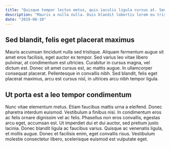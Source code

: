 ```yaml
---
title: "Quisque tempor lectus metus, quis iaculis ligula cursus at. Sed quis purus ipsum"
description: "Mauris a nulla nulla. Duis blandit lobortis lorem eu tristique. Nulla vel augue rhoncus, vehicula lorem at, mollis tortor…"
date: "2019-08-10"
---
```


## Sed blandit, felis eget placerat maximus

Mauris accumsan tincidunt nulla sed tristique. Aliquam fermentum augue sit amet eros facilisis, eget auctor ex tempor. Sed varius leo vitae libero pulvinar, at condimentum est ultricies. Curabitur in cursus magna, vel dictum est. Donec sit amet cursus est, ac mattis augue. In ullamcorper consequat placerat. Pellentesque in convallis nibh. Sed blandit, felis eget placerat maximus, arcu est cursus nisl, in ultrices arcu nibh tempor ligula.

## Ut porta est a leo tempor condimentum

Nunc vitae elementum metus. Etiam faucibus mattis urna a eleifend. Donec pharetra interdum euismod. Vestibulum a finibus nisi. In condimentum eros ac felis ornare dignissim vel ac felis. Phasellus non eros convallis, egestas arcu eget, accumsan est. Ut imperdiet dui et dui auctor, sed pretium justo lacinia. Donec blandit ligula ac faucibus varius. Quisque ac venenatis ligula, et mollis augue. Donec et facilisis enim, eget convallis risus. Vestibulum molestie consectetur libero, scelerisque euismod est vulputate eget.
